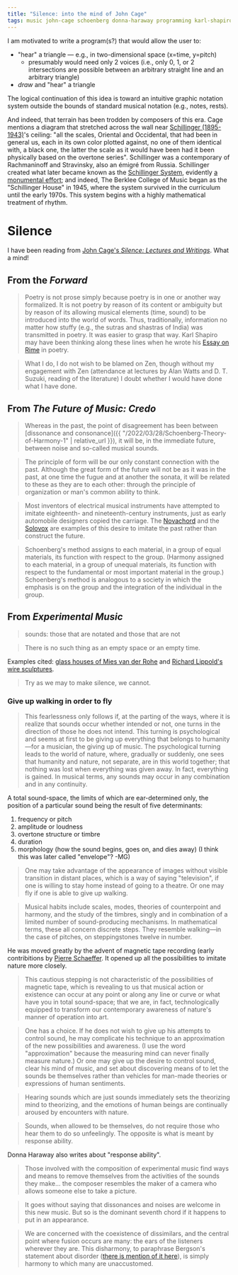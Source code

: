 ```yaml
---
title: "Silence: into the mind of John Cage"
tags: music john-cage schoenberg donna-haraway programming karl-shapiro poetry
---
```


I am motivated to write a program(s?) that would allow the user to:

- "hear" a triangle — e.g., in two-dimensional space (x=time, y=pitch)
  - presumably would need only 2 voices (i.e., only 0, 1, or 2 intersections are possible between an arbitrary straight line and an arbitrary triangle)
- _draw_ and "hear" a triangle

The logical continuation of this idea is toward an intuitive graphic notation system outside the bounds of standard musical notation (e.g., notes, rests).

And indeed, that terrain has been trodden by composers of this era. Cage mentions a diagram that stretched across the wall near [Schillinger (1895-1943)](https://en.wikipedia.org/wiki/Joseph_Schillinger)'s ceiling: "all the scales, Oriental and Occidental, that had been in general us, each in its own color plotted against, no one of them identical with, a black one, the latter the scale as it would have been had it been physically based on the overtone series". Schillinger was a contemporary of Rachmaninoff and Stravinsky, also an émigré from Russia. Schillinger created what later became known as the [Schillinger System](https://en.wikipedia.org/wiki/Schillinger_System), evidently [a monumental effort](https://ia801008.us.archive.org/30/items/SchillingerSystem/Schillinger%20System%20of%20Musical%20Composition_text.pdf); and indeed, The Berklee College of Music began as the "Schillinger House" in 1945, where the system survived in the curriculum until the early 1970s. This system begins with a highly mathematical treatment of rhythm.

# Silence

I have been reading from [John Cage's _Silence: Lectures and Writings_](https://en.wikipedia.org/wiki/Silence:_Lectures_and_Writings "1961"). What a mind!

## From the _Forward_

> Poetry is not prose simply because poetry is in one or another way formalized. It is not poetry by reason of its content or ambiguity but by reason of its allowing musical elements (time, sound) to be introduced into the world of words. Thus, traditionally, information no matter how stuffy (e.g., the sutras and shastras of India) was transmitted in poetry. It was easier to grasp that way. Karl Shapiro may have been thinking along these lines when he wrote his [Essay on Rime]([https://archive.org/details/essayonrime0000karl/page/n11/mode/2up]) in poetry.

> What I do, I do not wish to be blamed on Zen, though without my engagement with Zen (attendance at lectures by Alan Watts and D. T. Suzuki, reading of the literature) I doubt whether I would have done what I have done.

## From _The Future of Music: Credo_

> Whereas in the past, the point of disagreement has been between [dissonance and consonance]({{ "/2022/03/28/Schoenberg-Theory-of-Harmony-1" | relative_url }}), it will be, in the immediate future, between noise and so-called musical sounds.

> The principle of form will be our only constant connection with the past. Although the great form of the future will not be as it was in the past, at one time the fugue and at another the sonata, it will be related to these as they are to each other: through the principle of organization or man's common ability to think.

> Most inventors of electrical musical instruments have attempted to imitate eighteenth- and nineteenth-century instruments, just as early automobile designers copied the carriage. The [Novachord](https://en.wikipedia.org/wiki/Novachord) and the [Solovox](https://120years.net/wordpress/the-solovoxhammond-organs-companyusa1940/) are examples of this desire to imitate the past rather than construct the future.

> Schoenberg's method assigns to each material, in a group of equal materials, its function with respect to the group. (Harmony assigned to each material, in a group of unequal materials, its function with respect to the fundamental or most important material in the group.) Schoenberg's method is analogous to a society in which the emphasis is on the group and the integration of the individual in the group.

## From _Experimental Music_

> sounds: those that are notated and those that are not

> There is no such thing as an empty space or an empty time.

Examples cited: [glass houses of Mies van der Rohe](https://en.wikipedia.org/wiki/Farnsworth_House) and [Richard Lippold's wire sculptures](https://www.youtube.com/watch?v=AcoMW5OiLGg).

> Try as we may to make silence, we cannot.

### Give up walking in order to fly

> This fearlessness only follows if, at the parting of the ways, where it is realize that sounds occur whether intended or not, one turns in the direction of those he does not intend. This turning is psychological and seems at first to be giving up everything that belongs to humanity—for a musician, the giving up of music. The psychological turning leads to the world of nature, where, gradually or suddenly, one sees that humanity and nature, not separate, are in this world together; that nothing was lost when everything was given away. In fact, everything is gained. In musical terms, any sounds may occur in any combination and in any continuity.

A total sound-space, the limits of which are ear-determined only, the position of a particular sound being the result of five determinants:

1. frequency or pitch
2. amplitude or loudness
3. overtone structure or timbre
4. duration
5. morphology (how the sound begins, goes on, and dies away) (I think this was later called "envelope"? -MG)

> One may take advantage of the appearance of images without visible transition in distant places, which is a way of saying "television", if one is willing to stay home instead of going to a theatre. Or one may fly if one is able to give up walking.

> Musical habits include scales, modes, theories of counterpoint and harmony, and the study of the timbres, singly and in combination of a limited number of sound-producing mechanisms. In mathematical terms, these all concern discrete steps. They resemble walking—in the case of pitches, on steppingstones twelve in number.

He was moved greatly by the advent of magnetic tape recording (early contribitions by [Pierre Schaeffer](https://en.wikipedia.org/wiki/Pierre_Schaeffer). It opened up all the possibilities to imitate nature more closely.

> This cautious stepping is not characteristic of the possibilities of magnetic tape, which is revealing to us that musical action or existence can occur at any point or along any line or curve or what have you in total sound-space; that we are, in fact, technologically equipped to transform our contemporary awareness of nature's manner of operation into art.

> One has a choice. If he does not wish to give up his attempts to control sound, he may complicate his technique to an approximation of the new possibilities and awareness. (I use the word "approximation" because the measuring mind can never finally measure nature.) Or one may give up the desire to control sound, clear his mind of music, and set about discovering means of to let the sounds be themselves rather than vehicles for man-made theories or expressions of human sentiments.

> Hearing sounds which are just sounds immediately sets the theorizing mind to theorizing, and the emotions of human beings are continually aroused by encounters with nature.

> Sounds, when allowed to be themselves, do not require those who hear them to do so unfeelingly. The opposite is what is meant by response ability.

Donna Haraway also writes about "response ability".

> Those involved with the composition of experimental music find ways and means to remove themselves from the activities of the sounds they make... the composer resembles the maker of a camera who allows someone else to take a picture.

> It goes without saying that dissonances and noises are welcome in this new music. But so is the dominant seventh chord if it happens to put in an appearance.

> We are concerned with the coexistence of dissimilars, and the central point where fusion occurs are many: the ears of the listeners wherever they are. This disharmony, to paraphrase Bergson's statement about disorder ([there is mention of it here](https://plato.stanford.edu/entries/bergson/)), is simply harmony to which many are unaccustomed.
